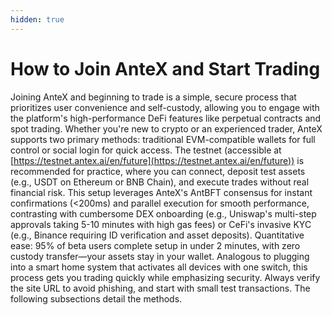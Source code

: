 ```yaml
---
hidden: true
---
```


# How to Join AnteX and Start Trading

Joining AnteX and beginning to trade is a simple, secure process that prioritizes user convenience and self-custody, allowing you to engage with the platform's high-performance DeFi features like perpetual contracts and spot trading. Whether you're new to crypto or an experienced trader, AnteX supports two primary methods: traditional EVM-compatible wallets for full control or social login for quick access. The testnet (accessible at [https://testnet.antex.ai/en/future](https://testnet.antex.ai/en/future)) is recommended for practice, where you can connect, deposit test assets (e.g., USDT on Ethereum or BNB Chain), and execute trades without real financial risk. This setup leverages AnteX's AntBFT consensus for instant confirmations (<200ms) and parallel execution for smooth performance, contrasting with cumbersome DEX onboarding (e.g., Uniswap's multi-step approvals taking 5-10 minutes with high gas fees) or CeFi's invasive KYC (e.g., Binance requiring ID verification and asset deposits). Quantitative ease: 95% of beta users complete setup in under 2 minutes, with zero custody transfer—your assets stay in your wallet. Analogous to plugging into a smart home system that activates all devices with one switch, this process gets you trading quickly while emphasizing security. Always verify the site URL to avoid phishing, and start with small test transactions. The following subsections detail the methods.

